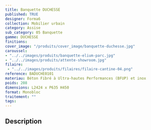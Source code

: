 ```yaml
---
title: Banquette DUCHESSE 
published: TRUE
designer: Forma6
collection: Mobilier urbain
category: Assise
sub_category: 05 Banquette
gamme: DUCHESSE 
finitions: 
cover_image: "/produits/cover_image/banquette-duchesse.jpg"
caroussel: 
- "../../images/produits/banquette-elium-parc.jpg"
- "../../images/produits/attente-showroom.jpg"
filaire: 
 - "../../images/produits/filaires/filaire-cantine-04.png"
reference: BADUCHE0101
materiau: Béton Fibré à Ultra-hautes Performances (BFUP) et inox
poids: 208
dimensions: L2424 x P635 H450
format: Monobloc
traitement: ""
tags: 
---
```


## Description
